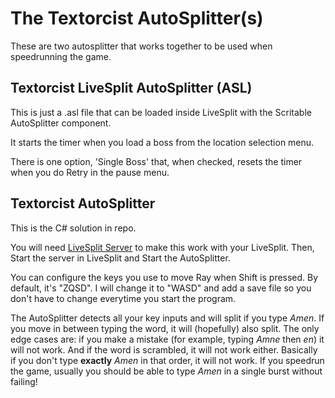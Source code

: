 # The Textorcist AutoSplitter(s)

These are two autosplitter that works together to be used when speedrunning the game.

## Textorcist LiveSplit AutoSplitter (ASL)

This is just a .asl file that can be loaded inside LiveSplit with the Scritable AutoSplitter component.

It starts the timer when you load a boss from the location selection menu.

There is one option, 'Single Boss' that, when checked, resets the timer when you do Retry in the pause menu.

## Textorcist AutoSplitter

This is the C# solution in repo.

You will need [LiveSplit Server](https://github.com/LiveSplit/LiveSplit.Server) to make this work with your LiveSplit.
Then, Start the server in LiveSplit and Start the AutoSplitter.

You can configure the keys you use to move Ray when Shift is pressed.
By default, it's "ZQSD". I will change it to "WASD" and add a save file so you don't have to change everytime you start the program.

The AutoSplitter detects all your key inputs and will split if you type _Amen_. If you move in between typing the word, it will (hopefully) also split. The only edge cases are: if you make a mistake (for example, typing _Amne_ then _en_) it will not work. And if the word is scrambled, it will not work either. Basically if you don't type **exactly** _Amen_ in that order, it will not work. If you speedrun the game, usually you should be able to type _Amen_ in a single burst without failing!
